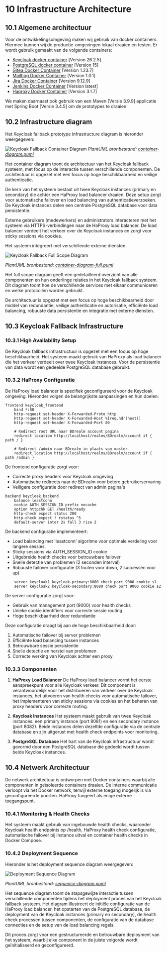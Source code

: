 # 10 Infrastructure Architecture

## 10.1 Algemene architectuur
Voor de ontwikkelingsomgeving maken wij gebruik van docker containers. Hiermee kunnen wij de productie-omgevingen lokaal draaien en testen.
Er wordt gebruik gemaakt van de volgende containers:
- [Keycloak docker container](https://hub.docker.com/r/keycloak/keycloak) [Version 26.2.5]
- [PostgreSQL docker container](https://hub.docker.com/_/postgres) [Version 15]
- [Gitea Docker Container](https://hub.docker.com/r/gitea/gitea) [Version 1.23.7]
- [Mailhog Docker Container](https://hub.docker.com/r/mailhog/mailhog) [Version 1.0.1]
- [Jira Docker Container](https://hub.docker.com/r/atlassian/jira-software) [Version 9.12.9]
- [Jenkins Docker Container](https://hub.docker.com/r/jenkins/jenkins) [Version latest]
- [Haproxy Docker Container](https://hub.docker.com/_/haproxy/) [Version 3.1.7]

We maken daarnaast ook gebruik van een Maven [Versie 3.9.9] applicatie met Spring Boot [Versie 3.4.5] om de prototypes te draaien. 

## 10.2 Infrastructure diagram

Het Keycloak fallback prototype infrastructure diagram is hieronder weergegeven:

![Keycloak Fallback Container Diagram](diagram/container/iteratie-3/container_diagram.svg)
*PlantUML bronbestand: [container-diagram.puml](../../diagram/container/iteratie-3/container-diagram.puml)*

Het container diagram toont de architectuur van het Keycloak fallback systeem, met focus op de interactie tussen verschillende componenten. De architectuur is opgezet met een focus op hoge beschikbaarheid en veilige authenticatie.

De kern van het systeem bestaat uit twee Keycloak instances (primary en secondary) die achter een HaProxy load balancer draaien. Deze setup zorgt voor automatische failover en load balancing van authenticatieverzoeken. De Keycloak instances delen een centrale PostgreSQL database voor data persistentie.

Externe gebruikers (medewerkers) en administrators interacteren met het systeem via HTTPS-verbindingen naar de HaProxy load balancer. De load balancer verdeelt het verkeer over de Keycloak instances en zorgt voor sticky sessions via cookies.

Het systeem integreert met verschillende externe diensten.

![Keycloak Fallback Full Scope Diagram](diagram/container/iteratie-3/container_diagram_fallback.svg)

*PlantUML bronbestand: [container-diagram-full.puml](../../diagram/container/iteratie-3/container-diagram-full.puml)*

Het full scope diagram geeft een gedetailleerd overzicht van alle componenten en hun onderlinge relaties in het Keycloak fallback systeem. Dit diagram toont hoe de verschillende services met elkaar communiceren en welke protocollen worden gebruikt.

De architectuur is opgezet met een focus op hoge beschikbaarheid door middel van redundantie, veilige authenticatie en autorisatie, efficiënte load balancing, robuuste data persistentie en integratie met externe diensten.

## 10.3 Keycloak Fallback Infrastructure

### 10.3.1 High Availability Setup
De Keycloak fallback infrastructuur is opgezet met een focus op hoge beschikbaarheid. Het systeem maakt gebruik van HaProxy als load balancer die het verkeer verdeelt over twee Keycloak instances. Voor de persistentie van data wordt een gedeelde PostgreSQL database gebruikt.

### 10.3.2 HaProxy Configuratie
De HaProxy load balancer is specifiek geconfigureerd voor de Keycloak omgeving. Hieronder volgen de belangrijkste aanpassingen en hun doelen:

```haproxy
frontend keycloak_frontend
    bind *:80
    http-request set-header X-Forwarded-Proto http
    http-request set-header X-Forwarded-Host %[req.hdr(host)]
    http-request set-header X-Forwarded-Port 80

    # Redirect root URL naar BDrealm account pagina
    redirect location http://localhost/realms/BDrealm/account if { path / }

    # Redirect /admin naar BDrealm in plaats van master
    redirect location http://localhost/realms/BDrealm/account if { path /admin }
```

De frontend configuratie zorgt voor:
- Correcte proxy headers voor Keycloak omgeving
- Automatische redirects naar de BDrealm voor betere gebruikerservaring
- Veiligere configuratie door redirect van admin pagina's

```haproxy
backend keycloak_backend
    balance leastconn
    cookie AUTH_SESSION_ID prefix nocache
    option httpchk GET /health/ready
    http-check expect status 200
    http-check expect ! rstatus ^5
    default-server inter 2s fall 3 rise 2
```

De backend configuratie implementeert:
- Load balancing met 'leastconn' algoritme voor optimale verdeling voor langere sessies.
- Sticky sessions via AUTH_SESSION_ID cookie
- Uitgebreide health checks voor betrouwbare failover
- Snelle detectie van problemen (2 seconden interval)
- Robuuste failover configuratie (3 fouten voor down, 2 successen voor up)

```haproxy
    server keycloak1 keycloak-primary:8080 check port 9000 cookie s1
    server keycloak2 keycloak-secondary:8080 check port 9000 cookie s2
```

De server configuratie zorgt voor:
- Gebruik van management port (9000) voor health checks
- Unieke cookie identifiers voor correcte sessie routing
- Hoge beschikbaarheid door redundantie

Deze configuratie draagt bij aan de hoge beschikbaarheid door:
1. Automatische failover bij server problemen
2. Efficiënte load balancing tussen instances
3. Betrouwbare sessie persistentie
4. Snelle detectie en herstel van problemen
5. Correcte werking van Keycloak achter een proxy

### 10.3.3 Componenten

1. **HaProxy Load Balancer**
   De HaProxy load balancer vormt het eerste aanspreekpunt voor alle Keycloak verkeer. Dit component is verantwoordelijk voor het distribueren van verkeer over de Keycloak instances, het uitvoeren van health checks voor automatische failover, het implementeren van sticky sessions via cookies en het beheren van proxy headers voor correcte routing.

2. **Keycloak Instances**
   Het systeem maakt gebruik van twee Keycloak instances: een primary instance (port 8081) en een secondary instance (port 8082). Beide instances delen dezelfde configuratie via de centrale database en zijn uitgerust met health check endpoints voor monitoring.

3. **PostgreSQL Database**
   Het hart van de Keycloak infrastructuur wordt gevormd door een PostgreSQL database die gedeeld wordt tussen beide Keycloak instances.

## 10.4 Netwerk Architectuur

De netwerk architectuur is ontworpen met Docker containers waarbij alle componenten in geïsoleerde containers draaien. De interne communicatie verloopt via het Docker network, terwijl externe toegang mogelijk is via geconfigureerde poorten. HaProxy fungeert als enige externe toegangspunt.

### 10.4.1 Monitoring & Health Checks
Het systeem maakt gebruik van ingebouwde health checks, waaronder Keycloak health endpoints op /health, HaProxy health check configuratie, automatische failover bij instance uitval en container health checks in Docker Compose.

### 10.4.2 Deployment Sequence
Hieronder is het deployment sequence diagram weergegeven:

![Deployment Sequence Diagram](diagram/container/iteratie-3/sequence_diagram_fallback.svg)

*PlantUML bronbestand: [sequence-diagram.puml](../../diagram/container/iteratie-3/sequence-diagram.puml)*

Het sequence diagram toont de stapsgewijze interactie tussen verschillende componenten tijdens het deployment proces van het Keycloak fallback systeem. Het diagram illustreert de initiële configuratie van de HaProxy load balancer, het opstarten van de PostgreSQL database, de deployment van de Keycloak instances (primary en secondary), de health check processen tussen componenten, de configuratie van de database connecties en de setup van de load balancing regels.

Dit proces zorgt voor een gestructureerde en betrouwbare deployment van het systeem, waarbij elke component in de juiste volgorde wordt geïnitialiseerd en geconfigureerd.
